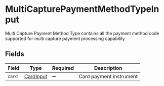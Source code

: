 # MultiCapturePaymentMethodTypeInput

Multi Capture Payment Method Type contains all the payment method code supported for multi capture payment processing capability


## Fields

| Field                                         | Type                                          | Required                                      | Description                                   |
| --------------------------------------------- | --------------------------------------------- | --------------------------------------------- | --------------------------------------------- |
| `card`                                        | [CardInput](../../models/shared/cardinput.md) | :heavy_minus_sign:                            | Card payment instrument                       |